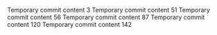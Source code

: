 Temporary commit content 3
Temporary commit content 51
Temporary commit content 56
Temporary commit content 87
Temporary commit content 120
Temporary commit content 142
